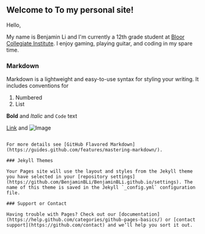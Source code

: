 ## Welcome to To my personal site!

Hello,

My name is Benjamin Li and I'm currently a 12th grade student at [Bloor Collegiate Institute](http://schoolweb.tdsb.on.ca/bloorci/). I enjoy gaming, playing guitar, and coding in my spare time.

### Markdown

Markdown is a lightweight and easy-to-use syntax for styling your writing. It includes conventions for

1. Numbered
2. List

**Bold** and _Italic_ and `Code` text

[Link](url) and ![Image](src)
```

For more details see [GitHub Flavored Markdown](https://guides.github.com/features/mastering-markdown/).

### Jekyll Themes

Your Pages site will use the layout and styles from the Jekyll theme you have selected in your [repository settings](https://github.com/BenjaminBLi/BenjaminBLi.github.io/settings). The name of this theme is saved in the Jekyll `_config.yml` configuration file.

### Support or Contact

Having trouble with Pages? Check out our [documentation](https://help.github.com/categories/github-pages-basics/) or [contact support](https://github.com/contact) and we’ll help you sort it out.
